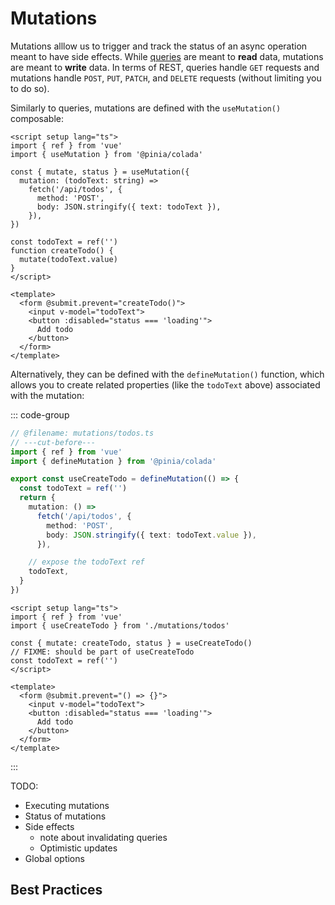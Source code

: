 # Mutations

Mutations alllow us to trigger and track the status of an async operation meant to have side effects. While [queries](./queries.md) are meant to **read** data, mutations are meant to **write** data. In terms of REST, queries handle `GET` requests and mutations handle `POST`, `PUT`, `PATCH`, and `DELETE` requests (without limiting you to do so).

Similarly to queries, mutations are defined with the `useMutation()` composable:

```vue twoslash
<script setup lang="ts">
import { ref } from 'vue'
import { useMutation } from '@pinia/colada'

const { mutate, status } = useMutation({
  mutation: (todoText: string) =>
    fetch('/api/todos', {
      method: 'POST',
      body: JSON.stringify({ text: todoText }),
    }),
})

const todoText = ref('')
function createTodo() {
  mutate(todoText.value)
}
</script>

<template>
  <form @submit.prevent="createTodo()">
    <input v-model="todoText">
    <button :disabled="status === 'loading'">
      Add todo
    </button>
  </form>
</template>
```

Alternatively, they can be defined with the `defineMutation()` function, which allows you to create related properties (like the `todoText` above) associated with the mutation:

::: code-group

```ts [mutations/todos.ts] twoslash
// @filename: mutations/todos.ts
// ---cut-before---
import { ref } from 'vue'
import { defineMutation } from '@pinia/colada'

export const useCreateTodo = defineMutation(() => {
  const todoText = ref('')
  return {
    mutation: () =>
      fetch('/api/todos', {
        method: 'POST',
        body: JSON.stringify({ text: todoText.value }),
      }),

    // expose the todoText ref
    todoText,
  }
})
```

```vue [components/CreateTodo.vue] twoslash
<script setup lang="ts">
import { ref } from 'vue'
import { useCreateTodo } from './mutations/todos'

const { mutate: createTodo, status } = useCreateTodo()
// FIXME: should be part of useCreateTodo
const todoText = ref('')
</script>

<template>
  <form @submit.prevent="() => {}">
    <input v-model="todoText">
    <button :disabled="status === 'loading'">
      Add todo
    </button>
  </form>
</template>
```

:::

TODO:

- Executing mutations
- Status of mutations
- Side effects
  - note about invalidating queries
  - Optimistic updates
- Global options

## Best Practices
